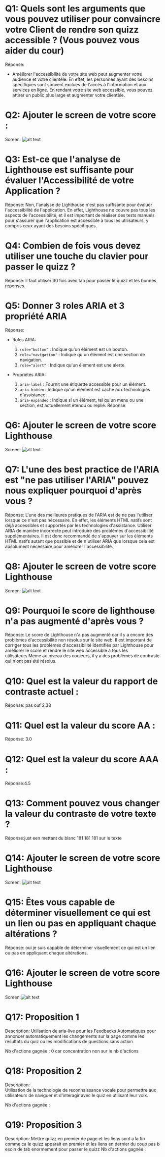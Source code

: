 # Q1: Quels sont les arguments que vous pouvez utiliser pour convaincre votre Client de rendre son quizz accessible ? (Vous pouvez vous aider du cour)
Réponse:
- Améliorer l'accessibilité de votre site web peut augmenter votre audience et votre clientèle. En effet, les personnes ayant des besoins spécifiques sont souvent exclues de l'accès à l'information et aux services en ligne. En rendant votre site web accessible, vous pouvez attirer un public plus large et augmenter votre clientèle.

# Q2: Ajouter le screen de votre score :
Screen:
![alt text]({BC47DFC9-8137-4EC4-87FA-9F4DAD83B39B}.png)

# Q3: Est-ce que l'analyse de Lighthouse est suffisante pour évaluer l'Accessibilité de votre Application ?
Réponse:
Non, l'analyse de Lighthouse n'est pas suffisante pour évaluer l'accessibilité de l'application. En effet, Lighthouse ne couvre pas tous les aspects de l'accessibilité, et il est important de réaliser des tests manuels pour s'assurer que l'application est accessible à tous les utilisateurs, y compris ceux ayant des besoins spécifiques.

# Q4: Combien de fois vous devez utiliser une touche du clavier pour passer le quizz ?
Réponse: il faut utiliser 30 fois avec tab pour passer le quizz et les bonnes réponses.

# Q5: Donner 3 roles ARIA et 3 propriété ARIA
Réponse:
- Roles ARIA:
    1. `role="button"` : Indique qu'un élément est un bouton.
    2. `role="navigation"` : Indique qu'un élément est une section de navigation.
    3. `role="alert"` : Indique qu'un élément est une alerte.

- Propriétés ARIA:
    1. `aria-label` : Fournit une étiquette accessible pour un élément.
    2. `aria-hidden` : Indique qu'un élément est caché aux technologies d'assistance.
    3. `aria-expanded` : Indique si un élément, tel qu'un menu ou une section, est actuellement étendu ou replié.
Réponse:

# Q6: Ajouter le screen de votre score Lighthouse
Screen:
![alt text]({5B053236-A587-4B4F-A828-300AF6B0AD89}.png)

# Q7: L'une des best practice de l'ARIA est "ne pas utiliser l'ARIA" pouvez nous expliquer pourquoi d'après vous ?
Réponse:
L'une des meilleures pratiques de l'ARIA est de ne pas l'utiliser lorsque ce n'est pas nécessaire. En effet, les éléments HTML natifs sont déjà accessibles et supportés par les technologies d'assistance. Utiliser ARIA de manière incorrecte peut introduire des problèmes d'accessibilité supplémentaires. Il est donc recommandé de s'appuyer sur les éléments HTML natifs autant que possible et de n'utiliser ARIA que lorsque cela est absolument nécessaire pour améliorer l'accessibilité.

# Q8: Ajouter le screen de votre score Lighthouse
Screen:
![alt text]({F8A9E896-39DC-45F6-AEAE-18F8A51F1B46}.png)
# Q9: Pourquoi le score de lighthouse n'a pas augmenté d'après vous ?
Réponse:
Le score de Lighthouse n'a pas augmenté car il y a encore des problèmes d'accessibilité non résolus sur le site web. Il est important de corriger tous les problèmes d'accessibilité identifiés par Lighthouse pour améliorer le score et rendre le site web accessible à tous les utilisateurs.Meme au niveau des couleurs, il y a des problèmes de contraste qui n'ont pas été résolus.

# Q10: Quel est la valeur du rapport de contraste actuel :
Réponse:
pas ouf 2.38
# Q11: Quel est la valeur du score AA :
Réponse:
3.0

# Q12: Quel est la valeur du score AAA :
Réponse:4.5

# Q13: Comment pouvez vous changer la valeur du contraste de votre texte ?
Réponse:just een mettant du blanc 181 181 181 sur le texte 

# Q14: Ajouter le screen de votre score Lighthouse
Screen:
![alt text]({21AC7C89-C881-41E3-96F4-B1F6D7B908D4}.png)
# Q15: Êtes vous capable de déterminer visuellement ce qui est un lien ou pas en appliquant chaque altérations ?
Réponse: oui je suis capable de déterminer visuellement ce qui est un lien ou pas en appliquant chaque altérations.

# Q16: Ajouter le screen de votre score Lighthouse
Screen:![alt text](image.png)

# Q17:  Proposition 1
Description: Utilisation de aria-live pour les Feedbacks Automatiques pour annoncer automatiquement les changements sur la page comme les résultats du quiz ou les modifications de questions sans action

Nb d'actions gagnée : 0 car concentration non sur le nb d'actions

# Q18:  Proposition 2
Description:  
Utilisation de la technologie de reconnaissance vocale pour permettre aux utilisateurs de naviguer et
d'interagir avec le quiz en utilisant leur voix.

Nb d'actions gagnée : 

# Q19:  Proposition 3
Description:
Mettre quizz en premier de page et les liens sont a la fin comme ca le quizz apparait en premier et les liens en dernier du coup pas b esoin de tab enormement pour passer le quizz
Nb d'actions gagnée : 
